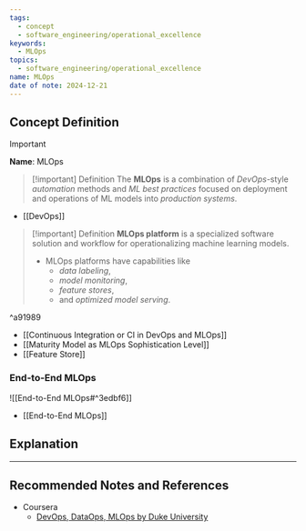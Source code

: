 ```yaml
---
tags:
  - concept
  - software_engineering/operational_excellence
keywords:
  - MLOps
topics:
  - software_engineering/operational_excellence
name: MLOps
date of note: 2024-12-21
---
```


## Concept Definition

>[!important]
>**Name**: MLOps

>[!important] Definition
>The **MLOps** is a combination of *DevOps*-style *automation* methods and *ML best practices* focused on deployment and operations of ML models into *production systems*.

- [[DevOps]]

>[!important] Definition
>**MLOps platform** is a specialized software solution and workflow for operationalizing machine learning models. 
>- MLOps platforms have capabilities like 
>	- *data labeling*, 
>	- *model monitoring*, 
>	- *feature stores*, 
>	- and *optimized model serving*.

^a91989

- [[Continuous Integration or CI in DevOps and MLOps]]
- [[Maturity Model as MLOps Sophistication Level]]
- [[Feature Store]]


### End-to-End MLOps

![[End-to-End MLOps#^3edbf6]]

- [[End-to-End MLOps]]


## Explanation








-----------
##  Recommended Notes and References


- Coursera
	- [DevOps, DataOps, MLOps by Duke University](https://www.coursera.org/learn/devops-dataops-mlops-duke)